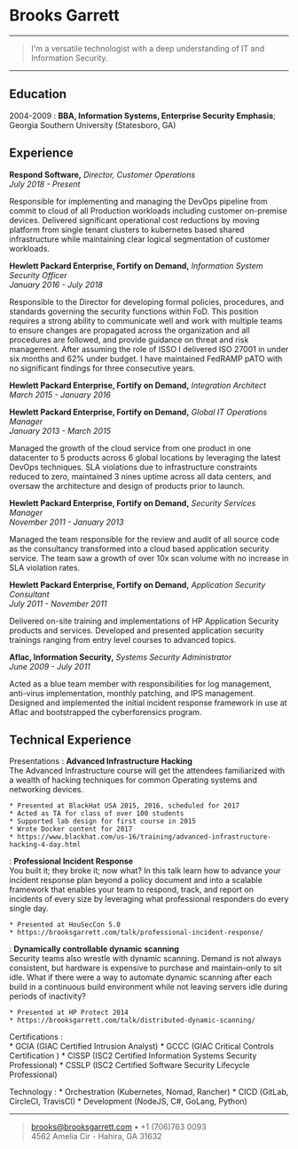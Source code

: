 Brooks Garrett
============

----

>  I'm a versatile technologist with a deep understanding of IT and Information Security.

----

Education
---------

2004-2009
:   **BBA, Information Systems, Enterprise Security Emphasis**; \
    Georgia Southern University (Statesboro, GA)

Experience
----------

**Respond Software,** *Director, Customer Operations* \
*July 2018 - Present*

Responsible for implementing and managing the DevOps pipeline from commit to cloud of 
all Production workloads including customer on-premise devices. Delivered significant 
operational cost reductions by moving platform from single tenant clusters to kubernetes
based shared infrastructure while maintaining clear logical segmentation of customer 
workloads.

**Hewlett Packard Enterprise, Fortify on Demand,** *Information System Security Officer* \
*January 2016 - July 2018*

Responsible to the Director for developing formal policies, procedures, and standards governing the 
security functions within FoD. This position requires a strong ability to communicate well 
and work with multiple teams to ensure changes are propagated across the organization and 
all procedures are followed, and provide guidance on threat and risk management. After assuming 
the role of ISSO I delivered ISO 27001 in under six months and 62% under budget. I have 
maintained FedRAMP pATO with no significant findings for three consecutive years.

**Hewlett Packard Enterprise, Fortify on Demand,** *Integration Architect* \
*March 2015 - January 2016*

**Hewlett Packard Enterprise, Fortify on Demand,** *Global IT Operations Manager* \
*January 2013 - March 2015*

Managed the growth of the cloud service from one product in one datacenter to 5 products 
across 6 global locations by leveraging the latest DevOps techniques. SLA violations due 
to infrastructure constraints reduced to zero, maintained 3 nines uptime across all data 
centers, and oversaw the architecture and design of products prior to launch.

**Hewlett Packard Enterprise, Fortify on Demand,** *Security Services Manager* \
*November 2011 - January 2013*

Managed the team responsible for the review and audit of all source code as the consultancy 
transformed into a cloud based application security service. The team saw a growth of over 10x 
scan volume with no increase in SLA violation rates.

**Hewlett Packard Enterprise, Fortify on Demand,** *Application Security Consultant* \
*July 2011 - November 2011*

Delivered on-site training and implementations of HP Application Security products and 
services. Developed and presented application security trainings ranging from entry 
level courses to advanced topics.

**Aflac, Information Security,** *Systems Security Administrator* \
*June 2009 - July 2011*

Acted as a blue team member with responsibilities for log management, anti-virus 
implementation, monthly patching, and IPS management. Designed and implemented the 
initial incident response framework in use at Aflac and bootstrapped the cyberforensics 
program.

Technical Experience
--------------------

Presentations
:   **Advanced Infrastructure Hacking** \
    The Advanced Infrastructure course will get the attendees familiarized with a wealth 
    of hacking techniques for common Operating systems and networking devices.

    * Presented at BlackHat USA 2015, 2016, scheduled for 2017
    * Acted as TA for class of over 100 students
    * Supported lab design for first course in 2015
    * Wrote Docker content for 2017
    * https://www.blackhat.com/us-16/training/advanced-infrastructure-hacking-4-day.html

:   **Professional Incident Response** \
    You built it; they broke it; now what? In this talk learn how to advance your incident 
    response plan beyond a policy document and into a scalable framework that enables your 
    team to respond, track, and report on incidents of every size by leveraging what professional 
    responders do every single day.

    * Presented at HouSecCon 5.0
    * https://brooksgarrett.com/talk/professional-incident-response/

:   **Dynamically controllable dynamic scanning** \
    Security teams also wrestle with dynamic scanning. Demand is not always consistent, but 
    hardware is expensive to purchase and maintain–only to sit idle. What if there were a way 
    to automate dynamic scanning after each build in a continuous build environment while not 
    leaving servers idle during periods of inactivity?

    * Presented at HP Protect 2014
    * https://brooksgarrett.com/talk/distributed-dynamic-scanning/

Certifications
:   
    * GCIA (GIAC Certified Intrusion Analyst)
    * GCCC (GIAC Critical Controls Certification )
    * CISSP (ISC2 Certified Information Systems Security Professional)
    * CSSLP (ISC2 Certified Software Security Lifecycle Professional)

Technology
:
    * Orchestration (Kubernetes, Nomad, Rancher)
    * CICD (GitLab, CircleCI, TravisCI)
    * Development (NodeJS, C#, GoLang, Python)

[ref]: https://github.com/githubuser/superlongprojectname

----

> <brooks@brooksgarrett.com> • +1 (706)763 0093\
> 4562 Amelia Cir - Hahira, GA 31632
